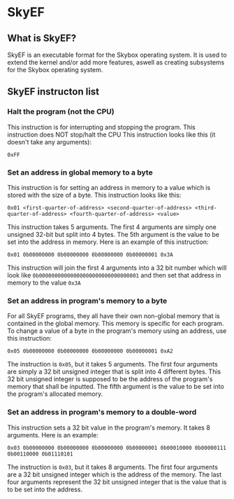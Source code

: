 # SkyEF
## What is SkyEF?
SkyEF is an executable format for the Skybox operating system. It is used to extend the kernel and/or add more features, aswell as creating subsystems for the Skybox operating system.
## SkyEF instructon list
### Halt the program (not the CPU)
This instruction is for interrupting and stopping the program. This instruction does NOT stop/halt the CPU
This instruction looks like this (it doesn't take any arguments):
```
0xFF
```
### Set an address in global memory to a byte
This instruction is for setting an address in memory to a value which is stored with the size of a byte.
This instruction looks like this:
```
0x01 <first-quarter-of-address> <second-quarter-of-address> <third-quarter-of-address> <fourth-quarter-of-address> <value>
```
This instruction takes 5 arguments. The first 4 arguments are simply one unsigned 32-bit but split into 4 bytes. The 5th argument is the value to be set into the address in memory.
Here is an example of this instruction:
```
0x01 0b00000000 0b00000000 0b00000000 0b00000001 0x3A
```
This instruction will join the first 4 arguments into a 32 bit number which will look like `0b00000000000000000000000000000001` and then set that address in memory to the value `0x3A`
### Set an address in program's memory to a byte
For all SkyEF programs, they all have their own non-global memory that is contained in the global memory. This memory is specific for each program. To change a value of a byte in the program's memory using an address, use this instruction:
```
0x05 0b00000000 0b00000000 0b00000000 0b00000001 0xA2
```
The instruction is `0x05`, but it takes 5 arguments. The first four arguments are simply a 32 bit unsigned integer that is split into 4 different bytes. This 32 bit unsigned integer is supposed to be the address of the program's memory that shall be inputted. The fifth argument is the value to be set into the program's allocated memory.
### Set an address in program's memory to a double-word
This instruction sets a 32 bit value in the program's memory. It takes 8 arguments. Here is an example:
```
0x03 0b00000000 0b00000000 0b00000000 0b00000001 0b00010000 0b00000111 0b00110000 0b01110101
```
The instruction is `0x03`, but it takes 8 arguments. The first four arguments are a 32 bit unsigned integer which is the address of the memory. The last four arguments represent the 32 bit unsigned integer that is the value that is to be set into the address.